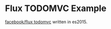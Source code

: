# Flux TODOMVC Example

[facebook/flux todomvc](https://github.com/facebook/flux/tree/master/examples/flux-todomvc)
written in es2015.
